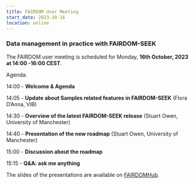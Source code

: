 ```yaml
---
title: FAIRDOM User Meeting
start_date: 2023-10-16
location: online
---
```


### Data management in practice with FAIRDOM-SEEK


The FAIRDOM user meeting is scheduled for Monday, **16th October, 2023 at 14:00 -16:00 CEST**.

Agenda:

14:00 - **Welcome & Agenda**

14:05 - **Update about Samples related features in FAIRDOM-SEEK** (Flora D’Anna, VIB)

14:30 - **Overview of the latest FAIRDOM-SEEK release** (Stuart Owen, University of Manchester)

14:40 - **Presentation of the new roadmap** (Stuart Owen, University of Manchester)

15:00 - **Discussion about the roadmap**

15:15 - **Q&A: ask me anything**


The slides of the presentations are available on [FAIRDOMHub](https://fairdomhub.org/presentations/1414).

